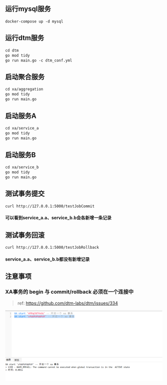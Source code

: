 ## 运行mysql服务

```shell
docker-compose up -d mysql
```

## 运行dtm服务

```shell
cd dtm
go mod tidy
go run main.go -c dtm_conf.yml
```

## 启动聚合服务

```shell
cd xa/aggregation
go mod tidy
go run main.go
```

## 启动服务A

```shell
cd xa/service_a
go mod tidy
go run main.go
```

## 启动服务B

```shell
cd xa/service_b
go mod tidy
go run main.go
```

## 测试事务提交

```shell
curl http://127.0.0.1:5000/testJobCommit
```

#### 可以看到service_a.a、service_b.b会各新增一条记录

## 测试事务回滚

```shell
curl http://127.0.0.1:5000/testJobRollback
```

#### service_a.a、service_b.b都没有新增记录

## 注意事项

### XA事务的 begin 与 commit/rollback 必须在一个连接中

> ref: https://github.com/dtm-labs/dtm/issues/334
>
![开启xa事务](./docs/images/begin_xa.png)